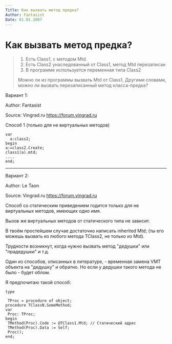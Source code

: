 ```yaml
---
Title: Как вызвать метод предка?
Author: Fantasist
Date: 01.01.2007
---
```



Как вызвать метод предка?
=========================

> 1) Есть Class1, с методом Mtd.  
> 2) Есть Class2 унаследованный от Class1, метод Mtd перезаписан  
> 3) В программе используется переменная типа Class2  
> 
> Можно ли из программы вызвать Mtd от Class1, Другими словами, можно ли
> вызвать перезаписанный метод класса-предка?


Вариант 1:

Author: Fantasist

Source: Vingrad.ru <https://forum.vingrad.ru>

Способ 1 (только для не виртуальных методов)

    var
      a:class2;
    begin
    a:=class2.Create;
    class1(a).mtd;
    ....
    end;

------------------------------------------------------------------------

Вариант 2:

Author: Le Taon

Source: Vingrad.ru <https://forum.vingrad.ru>

Способ со статическим приведением годится только для
не виртуальных методов, имеющих одно имя.

Вызов же виртуальных методов от статического типа не зависит.

В твоём простейшем случае достаточно написать inherited Mtd;
(ты его можешь вызвать из любого метода TClass2, не только из Mtd).

Трудности возникнут, когда нужно вызвать метод "дедушки" или
"прадедушки" и т.д.

Один из способов, описанных в литературе, - временная замена
VMT объекта на "дедушку" и обратно. Но если у дедушки такого метода не
было - будет облом.

Я предпочитаю такой способ:

    type
     
     TProc = procedure of object;
    procedure TClassN.SomeMethod;
    var
     Proc: TProc;
    begin
     TMethod(Proc).Code := @TClass1.Mtd; // Статический адрес
     TMethod(Proc).Data := Self;
     Proc();
    end;

